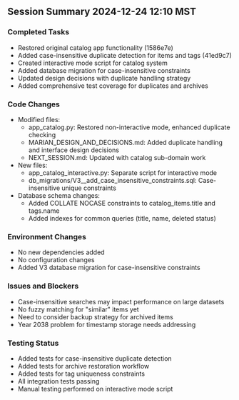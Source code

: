 ## Session Summary 2024-12-24 12:10 MST

### Completed Tasks
- Restored original catalog app functionality (1586e7e)
- Added case-insensitive duplicate detection for items and tags (41ed9c7)
- Created interactive mode script for catalog system
- Added database migration for case-insensitive constraints
- Updated design decisions with duplicate handling strategy
- Added comprehensive test coverage for duplicates and archives

### Code Changes
- Modified files:
  - app_catalog.py: Restored non-interactive mode, enhanced duplicate checking
  - MARIAN_DESIGN_AND_DECISIONS.md: Added duplicate handling and interface design decisions
  - NEXT_SESSION.md: Updated with catalog sub-domain work
- New files:
  - app_catalog_interactive.py: Separate script for interactive mode
  - db_migrations/V3__add_case_insensitive_constraints.sql: Case-insensitive unique constraints
- Database schema changes:
  - Added COLLATE NOCASE constraints to catalog_items.title and tags.name
  - Added indexes for common queries (title, name, deleted status)

### Environment Changes
- No new dependencies added
- No configuration changes
- Added V3 database migration for case-insensitive constraints

### Issues and Blockers
- Case-insensitive searches may impact performance on large datasets
- No fuzzy matching for "similar" items yet
- Need to consider backup strategy for archived items
- Year 2038 problem for timestamp storage needs addressing

### Testing Status
- Added tests for case-insensitive duplicate detection
- Added tests for archive restoration workflow
- Added tests for tag uniqueness constraints
- All integration tests passing
- Manual testing performed on interactive mode script
